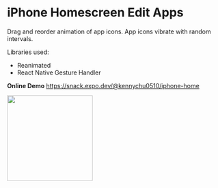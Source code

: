 # iPhone Homescreen Edit Apps 

Drag and reorder animation of app icons.
App icons vibrate with random intervals.

Libraries used:
- Reanimated
- React Native Gesture Handler

**Online Demo**
https://snack.expo.dev/@kennychu0510/iphone-home

<img src="demo.gif" width='200'/>
